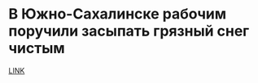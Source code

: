 # В Южно-Сахалинске рабочим поручили засыпать грязный снег чистым 



[LINK](https://varlamov.ru/3292492.html)